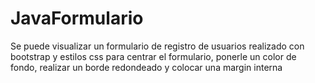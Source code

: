 # JavaFormulario
Se puede visualizar un formulario de registro de usuarios realizado con bootstrap y estilos css para centrar el formulario, ponerle un color de fondo, realizar un borde redondeado y colocar una margin interna
